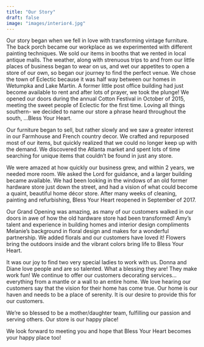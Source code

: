 ```yaml
---
title: "Our Story"
draft: false
image: "images/interior4.jpg"
---
```

Our story began when we fell in love with transforming vintage furniture. The back porch became our workplace as we experimented with different painting techniques. We sold our items in booths that we  rented in local antique malls. The weather, along with strenuous trips to and from our little places of business began to wear on us, and wet our appetites to open a store of our own, so began our journey to find the perfect venue. We chose the town of Eclectic because it was half way between our homes in Wetumpka and Lake Martin. A former little post office building had just become available to rent and after lots of prayer, we took the plunge! We opened our doors during the annual Cotton Festival in October of 2015, meeting the sweet people of Eclectic for the first time.  Loving all things southern- we decided to name our store a phrase heard throughout the south, …Bless Your Heart.

Our furniture began to sell, but rather slowly and we saw a greater interest in our Farmhouse and French country decor. We crafted and repurposed most of our items, but quickly realized that we could no longer keep up with the demand. We discovered the Atlanta market and spent lots of time searching for unique items that couldn’t be found in just any store.

We were amazed at how quickly our business grew, and within 2 years, we needed more room. We asked the Lord for guidance, and a larger building became available. We had been looking in the windows of an old former hardware store just down the street, and had a vision of what could become a quaint, beautiful home décor store. After many weeks of cleaning, painting and refurbishing, Bless Your Heart reopened in September of 2017.

Our Grand Opening was amazing, as many of our customers walked in our doors in awe of how the old hardware store had been transformed! Amy’s talent and experience in building homes and interior design compliments Melanie’s background in floral design and makes for a wonderful partnership. We added florals and our customers have loved it! Flowers bring the outdoors inside and the vibrant colors bring life to Bless Your Heart.

It was our joy to find two very special ladies to work with us. Donna and Diane love people and are so talented. What a blessing they are! They make work fun!
We continue to offer our customers decorating services… everything from a mantle or a wall to an entire home. We love hearing our customers say that the vision for their home has come true. Our home is our haven and needs to be a place of serenity. It is our desire to provide this for our customers.

We’re so blessed to be a mother/daughter team, fulfilling our passion and serving others. Our store is our happy place!

We look forward to meeting you and hope that Bless Your Heart becomes your happy place too!



